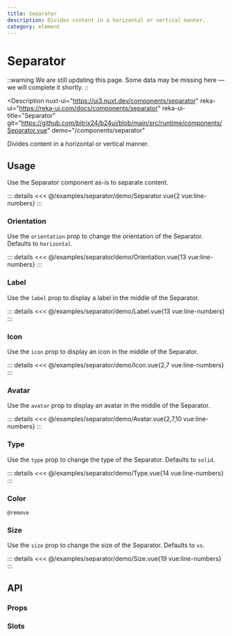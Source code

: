```yaml
---
title: Separator
description: Divides content in a horizontal or vertical manner.
category: element
---
```

<script setup>
import SeparatorExample from '/examples/separator/Separator.vue';
import OrientationExample from '/examples/separator/Orientation.vue';
import LabelExample from '/examples/separator/Label.vue';
import IconExample from '/examples/separator/Icon.vue';
import AvatarExample from '/examples/separator/Avatar.vue';
import TypeExample from '/examples/separator/Type.vue';
import SizeExample from '/examples/separator/Size.vue';
</script>
# Separator

::warning
We are still updating this page. Some data may be missing here — we will complete it shortly.
::

<Description
  nuxt-ui="https://ui3.nuxt.dev/components/separator"
  reka-ui="https://reka-ui.com/docs/components/separator"
  reka-ui-title="Separator"
  git="https://github.com/bitrix24/b24ui/blob/main/src/runtime/components/Separator.vue"
  demo="/components/separator"
>
  Divides content in a horizontal or vertical manner.
</Description>

## Usage

Use the Separator component as-is to separate content.

<div class="lg:min-h-[160px]">
  <ClientOnly>
    <SeparatorExample />
  </ClientOnly>
</div>

::: details
<<< @/examples/separator/demo/Separator.vue{2 vue:line-numbers}
:::

### Orientation

Use the `orientation` prop to change the orientation of the Separator. Defaults to `horizontal`.

<div class="lg:min-h-[275px]">
  <ClientOnly>
    <OrientationExample />
  </ClientOnly>
</div>

::: details
<<< @/examples/separator/demo/Orientation.vue{13 vue:line-numbers}
:::

### Label

Use the `label` prop to display a label in the middle of the Separator.

<div class="lg:min-h-[275px]">
  <ClientOnly>
    <LabelExample />
  </ClientOnly>
</div>

::: details
<<< @/examples/separator/demo/Label.vue{13 vue:line-numbers}
:::

### Icon

Use the `icon` prop to display an icon in the middle of the Separator.

<div class="lg:min-h-[160px]">
  <ClientOnly>
    <IconExample />
  </ClientOnly>
</div>

::: details
<<< @/examples/separator/demo/Icon.vue{2,7 vue:line-numbers}
:::

### Avatar

Use the `avatar` prop to display an avatar in the middle of the Separator.

<div class="lg:min-h-[172px]">
  <ClientOnly>
    <AvatarExample />
  </ClientOnly>
</div>

::: details
<<< @/examples/separator/demo/Avatar.vue{2,7,10 vue:line-numbers}
:::

### Type

Use the `type` prop to change the type of the Separator. Defaults to `solid`.

<div class="lg:min-h-[275px]">
  <ClientOnly>
    <TypeExample />
  </ClientOnly>
</div>

::: details
<<< @/examples/separator/demo/Type.vue{14 vue:line-numbers}
:::

### Color

`@remove`

### Size

Use the `size` prop to change the size of the Separator. Defaults to `xs`.

<div class="lg:min-h-[333px]">
  <ClientOnly>
    <SizeExample />
  </ClientOnly>
</div>

::: details
<<< @/examples/separator/demo/Size.vue{19 vue:line-numbers}
:::

## API

### Props

<ComponentProps component="Separator" />

### Slots

<ComponentSlots component="Separator" />
